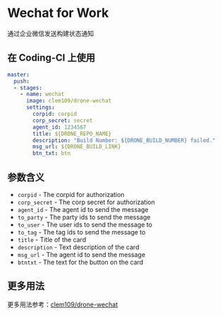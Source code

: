 # Wechat for Work

通过企业微信发送构建状态通知

## 在 Coding-CI 上使用

```yml
master:
  push:
  - stages:
    - name: wechat
      image: clem109/drone-wechat
      settings:
        corpid: corpid
        corp_secret: secret
        agent_id: 1234567
        title: ${DRONE_REPO_NAME}
        description: "Build Number: ${DRONE_BUILD_NUMBER} failed."
        msg_url: ${DRONE_BUILD_LINK}
        btn_txt: btn
```

## 参数含义

* `corpid` - The corpid for authorization
* `corp_secret` - The corp secret for authorization
* `agent_id` - The agent id to send the message
* `to_party` - The party ids to send the message
* `to_user` - The user ids to send the message to
* `to_tag` - The tag ids to send the message to
* `title` - Title of the card
* `description` - Text description of the card
* `msg_url` - The agent id to send the message
* `btntxt` - The text for the button on the card

## 更多用法

更多用法参考：[clem109/drone-wechat](https://github.com/clem109/drone-wechat)
